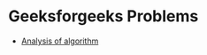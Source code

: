 # Geeksforgeeks Problems

- [Analysis of algorithm](https://github.com/bgoonz/DATA-STRUCTURES-ALGOS-CODEBASE/blob/master/General-Interview-Prep/geeksforgeeks/introduction/01-analysis-of-algorithm.js)
